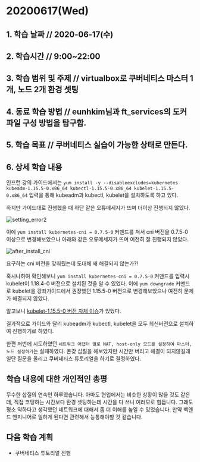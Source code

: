 # 20200617\(Wed\)

## 1. 학습 날짜 // 2020-06-17\(수\)

## 2. 학습시간 // 9:00~22:00

## 3. 학습 범위 및 주제 // virtualbox로 쿠버네티스 마스터 1개, 노드 2개 환경 셋팅

## 4. 동료 학습 방법 // eunhkim님과 ft\_services의 도커파일 구성 방법을 탐구함.

## 5. 학습 목표 // 쿠버네티스 실습이 가능한 상태로 만든다.

## 6. 상세 학습 내용

인프런 강의 가이드에서는 `yum install -y --disableexcludes=kubernetes kubeadm-1.15.5-0.x86_64 kubectl-1.15.5-0.x86_64 kubelet-1.15.5-0.x86_64` 입력을 통해 kubeadm과 kubectl, kubelet을 설치하도록 하고 있다.

하지만 가이드대로 진행했을 때 하단 같은 오류메세지가 뜨며 더이상 진행되지 않았다.

![setting\_error2](https://user-images.githubusercontent.com/54612343/85218608-c5bb9680-b3d6-11ea-8dd7-aeac8b9c9198.JPG)

이에 `yum install kubernetes-cni = 0.7.5-0` 커맨드를 쳐서 cni 버전을 0.7.5-0 이상으로 변경해보았으나 아래와 같은 오류메세지가 뜨며 여전히 잘 진행되지 않았다.

![after\_install\_cni](https://user-images.githubusercontent.com/54612343/85218661-4084b180-b3d7-11ea-96b6-5f6d5494ca83.JPG)

요구하는 cni 버전을 맞춰줬는데 도대체 왜 해결되지 않는가?!

혹시나하여 확인해보니 `yum install kubernetes-cni = 0.7.5-0` 커맨드를 입력시 kubelet이 1.18.4-0 버전으로 설치된 것을 알 수 있었다. 이에 `yum downgrade` 커맨드로 kubelet을 강좌가이드에서 권장했던 1.15.5-0 버전으로 변경해보았으나 여전히 문제가 해결되지 않았다.

알고보니 [kubelet-1.15.5-0 버전 자체 이슈](https://github.com/kubernetes/kubernetes/issues/92242)가 있었다.

결과적으로 가이드와 달리 kubeadm과 kubectl, kubelet을 모두 최신버전으로 설치하여 진행하기로 하였다.

한편 저번에 시도하였던 `네트워크 어댑터 별로 NAT, host-only 모드를 설정하여 마스터, 노드 설정하기`는 실패하였다. 온갖 삽질을 해보았지만 시간만 버리고 해결이 되지않길래 일단 질문을 올리고 쿠버네티스 튜토리얼을 하기로 결정하였다.

## 학습 내용에 대한 개인적인 총평

무수한 삽질의 연속인 하루였습니다. 아마도 현업에서는 비슷한 상황이 많을 것도 같은데, 직접 코딩하는 시간보다 환경 셋팅하는데 시간을 다 쓰니 여러모로 힘듭니다. 그래도 평소 약하다고 생각했던 네트워크에 대해서 좀 더 이해를 높일 수 있었습니다. 만약 백엔드 엔지니어로 일하게 된다면 관련해서 능통해야할 것 같습니다.

## 다음 학습 계획

* 쿠버네티스 튜토리얼 진행

